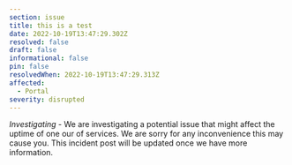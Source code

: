 ```yaml
---
section: issue
title: this is a test
date: 2022-10-19T13:47:29.302Z
resolved: false
draft: false
informational: false
pin: false
resolvedWhen: 2022-10-19T13:47:29.313Z
affected:
  - Portal
severity: disrupted
---
```

*Investigating* - We are investigating a potential issue that might affect the uptime of one our of services. We are sorry for any inconvenience this may cause you. This incident post will be updated once we have more information.